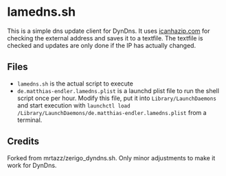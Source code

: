 # lamedns.sh
This is a simple dns update client for DynDns. It uses
[icanhazip.com](http://icanhazip.com) for checking the external address and
saves it to a textfile. The textfile is checked and updates are only done if
the IP has actually changed.

## Files
* `lamedns.sh` is the actual script to execute
* `de.matthias-endler.lamedns.plist` is a launchd plist file to run the shell script once per hour. Modify this file, put it into `Library/LaunchDaemons` and start execution with `launchctl load /Library/LaunchDaemons/de.matthias-endler.lamedns.plist` from a terminal.

## Credits
Forked from mrtazz/zerigo_dyndns.sh. Only minor adjustments to make it work for DynDns.

